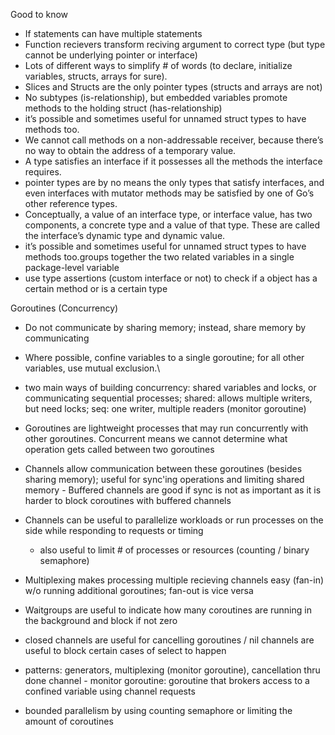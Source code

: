 Good to know

-   If statements can have multiple statements
-   Function recievers transform reciving argument to correct type (but type cannot be underlying pointer or interface)
-   Lots of different ways to simplify # of words (to declare, initialize variables, structs, arrays for sure).
-   Slices and Structs are the only pointer types (structs and arrays are not)
-   No subtypes (is-relationship), but embedded variables promote methods to the holding struct (has-relationship)
-   it’s possible and sometimes useful for unnamed struct types to have methods too.
-   We cannot call methods on a non-addressable receiver, because there’s no way to obtain the address of a temporary value.
-   A type satisfies an interface if it possesses all the methods the interface requires.
-   pointer types are by no means the only types that satisfy interfaces, and even interfaces
    with mutator methods may be satisfied by one of Go’s other reference types.
-   Conceptually, a value of an interface type, or interface value, has two components, a concrete
    type and a value of that type. These are called the interface’s dynamic type and dynamic value.
-   it’s possible and sometimes useful for unnamed struct types to have
    methods too.groups together the two related variables in a single package-level variable
-   use type assertions (custom interface or not) to check if a object has a certain method or is a certain type

Goroutines (Concurrency)

-   Do not communicate by sharing memory; instead, share memory by communicating
-   Where possible, confine variables to a single goroutine; for all other variables, use mutual exclusion.\
-   two main ways of building concurrency: shared variables and locks, or communicating sequential processes;
    shared: allows multiple writers, but need locks; seq: one writer, multiple readers (monitor goroutine)

-   Goroutines are lightweight processes that may run concurrently with other goroutines. Concurrent means we cannot determine what operation gets called between two goroutines
-   Channels allow communication between these goroutines (besides sharing memory); useful for sync'ing operations and limiting shared memory - Buffered channels are good if sync is not as important as it is harder to block coroutines with buffered channels
-   Channels can be useful to parallelize workloads or run processes on the side while responding to requests or timing
    -   also useful to limit # of processes or resources (counting / binary semaphore)
-   Multiplexing makes processing multiple recieving channels easy (fan-in) w/o running additional goroutines; fan-out is vice versa
-   Waitgroups are useful to indicate how many coroutines are running in the background and block if not zero
-   closed channels are useful for cancelling goroutines / nil channels are useful to block certain cases of select to happen
-   patterns: generators, multiplexing (monitor goroutine), cancellation thru done channel - monitor goroutine: goroutine that brokers access to a confined variable using channel requests
-   bounded parallelism by using counting semaphore or limiting the amount of coroutines
